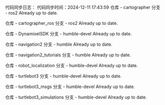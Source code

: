 代码同步日志：
代码同步时间：2024-12-11 17:43:59
仓库 - cartographer
    分支 - ros2
Already up to date.

仓库 - cartographer_ros
    分支 - ros2
Already up to date.

仓库 - DynamixelSDK
    分支 - humble-devel
Already up to date.

仓库 - navigation2
    分支 - humble
Already up to date.

仓库 - navigation2_tutorials
    分支 - humble
Already up to date.

仓库 - robot_localization
    分支 - humble-devel
Already up to date.

仓库 - turtlebot3
    分支 - humble-devel
Already up to date.

仓库 - turtlebot3_msgs
    分支 - humble-devel
Already up to date.

仓库 - turtlebot3_simulations
    分支 - humble-devel
Already up to date.


